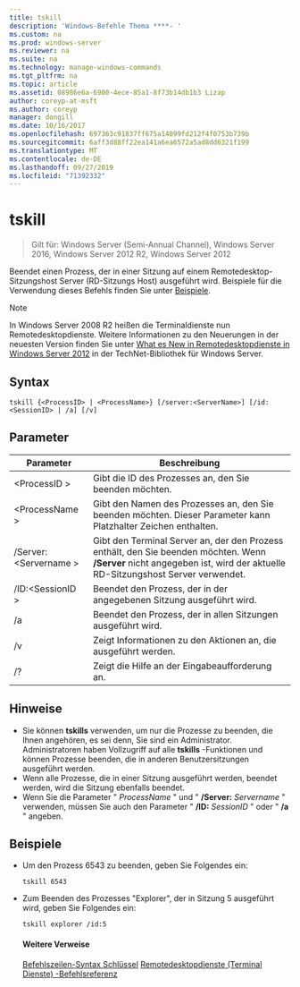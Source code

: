```yaml
---
title: tskill
description: 'Windows-Befehle Thema ****- '
ms.custom: na
ms.prod: windows-server
ms.reviewer: na
ms.suite: na
ms.technology: manage-windows-commands
ms.tgt_pltfrm: na
ms.topic: article
ms.assetid: 08986e6a-6900-4ece-85a1-8f73b14db1b3 Lizap
author: coreyp-at-msft
ms.author: coreyp
manager: dongill
ms.date: 10/16/2017
ms.openlocfilehash: 697363c91837ff675a14099fd212f4f0753b739b
ms.sourcegitcommit: 6aff3d88ff22ea141a6ea6572a5ad8dd6321f199
ms.translationtype: MT
ms.contentlocale: de-DE
ms.lasthandoff: 09/27/2019
ms.locfileid: "71392332"
---
```

# <a name="tskill"></a>tskill

>Gilt für: Windows Server (Semi-Annual Channel), Windows Server 2016, Windows Server 2012 R2, Windows Server 2012

Beendet einen Prozess, der in einer Sitzung auf einem Remotedesktop-Sitzungshost Server (RD-Sitzungs Host) ausgeführt wird.
Beispiele für die Verwendung dieses Befehls finden Sie unter [Beispiele](#BKMK_examples).

> [!NOTE]
> In Windows Server 2008 R2 heißen die Terminaldienste nun Remotedesktopdienste. Weitere Informationen zu den Neuerungen in der neuesten Version finden Sie unter [What es New in Remotedesktopdienste in Windows Server 2012](https://technet.microsoft.com/library/hh831527) in der TechNet-Bibliothek für Windows Server.

## <a name="syntax"></a>Syntax
```
tskill {<ProcessID> | <ProcessName>} [/server:<ServerName>] [/id:<SessionID> | /a] [/v]
```

## <a name="parameters"></a>Parameter

|Parameter|Beschreibung|
|-------|--------|
|\<ProcessID >|Gibt die ID des Prozesses an, den Sie beenden möchten.|
|\<ProcessName >|Gibt den Namen des Prozesses an, den Sie beenden möchten. Dieser Parameter kann Platzhalter Zeichen enthalten.|
|/Server:\<Servername >|Gibt den Terminal Server an, der den Prozess enthält, den Sie beenden möchten. Wenn **/Server** nicht angegeben ist, wird der aktuelle RD-Sitzungshost Server verwendet.|
|/ID:\<SessionID >|Beendet den Prozess, der in der angegebenen Sitzung ausgeführt wird.|
|/a|Beendet den Prozess, der in allen Sitzungen ausgeführt wird.|
|/v|Zeigt Informationen zu den Aktionen an, die ausgeführt werden.|
|/?|Zeigt die Hilfe an der Eingabeaufforderung an.|

## <a name="remarks"></a>Hinweise
- Sie können **tskills** verwenden, um nur die Prozesse zu beenden, die Ihnen angehören, es sei denn, Sie sind ein Administrator. Administratoren haben Vollzugriff auf alle **tskills** -Funktionen und können Prozesse beenden, die in anderen Benutzersitzungen ausgeführt werden.
- Wenn alle Prozesse, die in einer Sitzung ausgeführt werden, beendet werden, wird die Sitzung ebenfalls beendet.
- Wenn Sie die Parameter " *ProcessName* " und " **/Server:** <em>Servername</em> " verwenden, müssen Sie auch den Parameter " **/ID:** <em>SessionID</em> " oder " **/a** " angeben.

## <a name="BKMK_examples"></a>Beispiele
- Um den Prozess 6543 zu beenden, geben Sie Folgendes ein:
  ```
  tskill 6543
  ```
- Zum Beenden des Prozesses "Explorer", der in Sitzung 5 ausgeführt wird, geben Sie Folgendes ein:
  ```
  tskill explorer /id:5
  ```
  #### <a name="additional-references"></a>Weitere Verweise
  [Befehlszeilen-Syntax Schlüssel](command-line-syntax-key.md)
  [Remotedesktopdienste &#40;Terminal Dienste&#41; -Befehlsreferenz](remote-desktop-services-terminal-services-command-reference.md)
